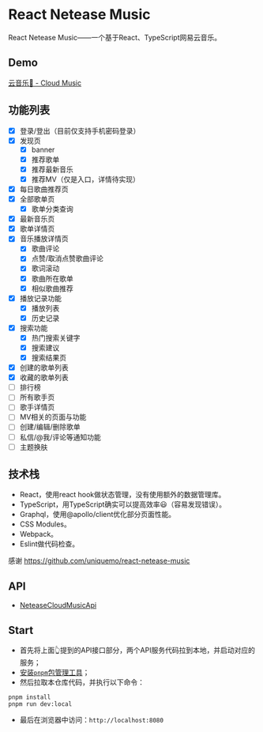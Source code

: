 # React Netease Music
React Netease Music——一个基于React、TypeScript网易云音乐。

## Demo
[云音乐🎸 - Cloud Music](https://react-cloud-music.netlify.app/)

## 功能列表
- [x] 登录/登出（目前仅支持手机密码登录）
- [x] 发现页
  - [x] banner
  - [x] 推荐歌单
  - [x] 推荐最新音乐
  - [x] 推荐MV（仅是入口，详情待实现）
- [x] 每日歌曲推荐页
- [x] 全部歌单页
  - [x] 歌单分类查询
- [x] 最新音乐页
- [x] 歌单详情页
- [x] 音乐播放详情页
  - [x] 歌曲评论
  - [x] 点赞/取消点赞歌曲评论
  - [x] 歌词滚动
  - [x] 歌曲所在歌单
  - [x] 相似歌曲推荐
- [x] 播放记录功能
  - [x] 播放列表
  - [x] 历史记录
- [x] 搜索功能
  - [x] 热门搜索关键字
  - [x] 搜索建议
  - [x] 搜索结果页
- [x] 创建的歌单列表
- [x] 收藏的歌单列表
- [ ] 排行榜
- [ ] 所有歌手页
- [ ] 歌手详情页
- [ ] MV相关的页面与功能
- [ ] 创建/编辑/删除歌单
- [ ] 私信/@我/评论等通知功能
- [ ] 主题换肤

## 技术栈
- React，使用react hook做状态管理，没有使用额外的数据管理库。
- TypeScript，用TypeScript确实可以提高效率😃（容易发现错误）。
- Graphql，使用@apollo/client优化部分页面性能。
- CSS Modules。
- Webpack。
- Eslint做代码检查。

感谢 https://github.com/uniquemo/react-netease-music

## API
- [NeteaseCloudMusicApi](https://binaryify.github.io/NeteaseCloudMusicApi)

## Start
- 首先将上面👆提到的API接口部分，两个API服务代码拉到本地，并启动对应的服务；
- [安装`pnpm`包管理工具](https://pnpm.io/installation)；
- 然后拉取本仓库代码，并执行以下命令：
```
pnpm install
pnpm run dev:local
```
- 最后在浏览器中访问：`http://localhost:8080`
